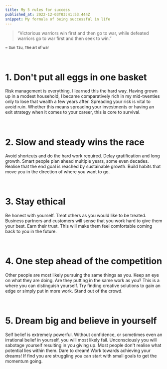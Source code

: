 ```yaml
---
title: My 5 rules for success
published_at: 2022-12-03T03:41:53.444Z
snippet: My formula of being successful in life
---
```



>“Victorious warriors win first and then go to war, while defeated warriors go to war first and then seek to win.”

<sup>~ Sun Tzu, The art of war</sup>

&nbsp;

# 1. Don't put all eggs in one basket

Risk management is everything. I learned this the hard way. Having grown up in a modest household, I became comparatively rich in my mid-twenties only to lose that wealth a few years after. Spreading your risk is vital to avoid ruin. Whether this means spreading your investments or having an exit strategy when it comes to your career, this is core to survival.

&nbsp;

# 2. Slow and steady wins the race

Avoid shortcuts and do the hard work required. Delay gratification and long growth. Smart people plan ahead multiple years, some even decades. Realise that the end goal is reached by sustainable growth. Build habits that move you in the direction of where you want to go.

&nbsp;

# 3. Stay ethical

Be honest with yourself. Treat others as you would like to be treated. Business partners and customers will sense that you work hard to give them your best. Earn their trust. This will make them feel comfortable coming back to you in the future.

&nbsp;

# 4. One step ahead of the competition

Other people are most likely pursuing the same things as you. Keep an eye on what they are doing. Are they putting in the same work as you? This is a where you can distinguish yourself. Try finding creative solutions to gain an edge or simply put in more work. Stand out of the crowd.

&nbsp;

# 5. Dream big and believe in yourself

Self belief is extremely powerful.
Without confidence, or sometimes even an irrational belief in yourself, you will most likely fail. Unconsciously you will sabotage yourself resulting in you giving up. Most people don't realise what potential lies within them. 
Dare to dream! Work towards achieving your dreams! If find you are struggling you can start with small goals to get the momentum going.

&nbsp;

